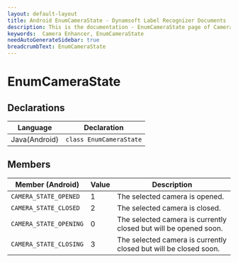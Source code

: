 ```yaml
---
layout: default-layout
title: Android EnumCameraState - Dynamsoft Label Recognizer Documents
description: This is the documentation - EnumCameraState page of CameraEnhancer library.
keywords:  Camera Enhancer, EnumCameraState
needAutoGenerateSidebar: true
breadcrumbText: EnumCameraState
---
```


# EnumCameraState

## Declarations

| Language | Declaration |
|----------|-------------|
| Java(Android) | `class EnumCameraState` |

## Members

| Member (Android) | Value | Description |
| ---------------- | ----- | ----------- |
| `CAMERA_STATE_OPENED` | 1 | The selected camera is opened. |
| `CAMERA_STATE_CLOSED` | 2 | The selected camera is closed. |
| `CAMERA_STATE_OPENING` | 0 | The selected camera is currently closed but will be opened soon. |
| `CAMERA_STATE_CLOSING` | 3 | The selected camera is currently closed but will be closed soon. |
